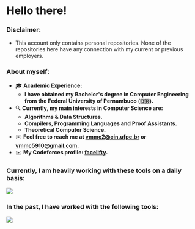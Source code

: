 Hello there!
=====================================================================================================================================================

<!--Software Engineer
--------------------------------------------------------------------------------
-->
### Disclaimer:
* This account only contains personal repositories. None of the repositories here have any connection with my current or previous employers.

### About myself:
* 🎓 __Academic Experience:__
  * __I have obtained my Bachelor's degree in Computer Engineering from the Federal University of Pernambuco (🇧🇷).__
* 🔍 __Currently, my main interests in Computer Science are:__
  * __Algorithms & Data Structures.__
  * __Compilers, Programming Languages and Proof Assistants.__
  * __Theoretical Computer Science.__
* ✉️  __Feel free to reach me at [vmmc2@cin.ufpe.br](mailto:vmmc2@cin.ufpe.br) or [vmmc5910@gmail.com](mailto:vmmc5910@gmail.com).__
* ✉️  __My Codeforces profile: [facelifty](https://codeforces.com/profile/facelifty).__

### Currently, I am heavily working with these tools on a daily basis:
<p align="left">
  <a href="https://skillicons.dev">
    <img src="https://skillicons.dev/icons?i=cpp,python,cmake,opencv,docker,git,github,gitlab" />
  </a>
</p>

### In the past, I have worked with the following tools:
<p align="left">
  <a href="https://skillicons.dev">
    <img src="https://skillicons.dev/icons?i=ts,js,html,css,react,tailwind,django,express,postgresql" />
  </a>
</p>

